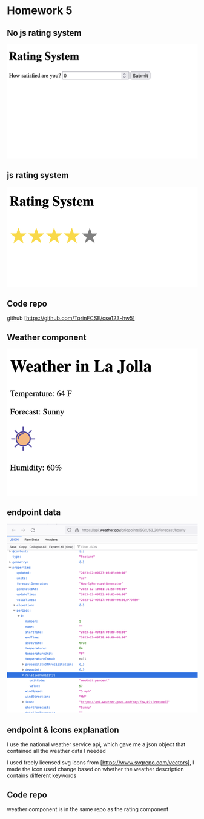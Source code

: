 # Homework 5
## No js rating system
![Alt text](image-1.png)
## js rating system
![Alt text](image-2.png)
## Code repo
github [https://github.com/TorinFCSE/cse123-hw5]
## Weather component
![weather display in app](image.png)
## endpoint data
![endpoint fetch data](image-4.png)
## endpoint & icons explanation
I use the national weather service api, which gave me a json object that contained all the weather data I needed

I used freely licensed svg icons from [https://www.svgrepo.com/vectors], I made the icon used change based on whether the weather description contains different keywords
## Code repo
weather component is in the same repo as the rating component




